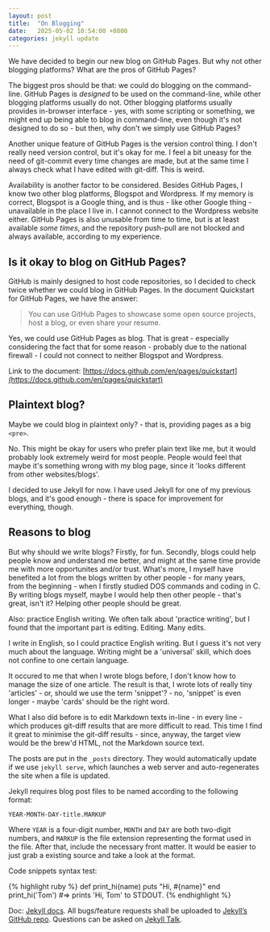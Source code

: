 ```yaml
---
layout: post
title:  "On Blogging"
date:   2025-05-02 10:54:00 +0800
categories: jekyll update
---
```


We have decided to begin our new blog on GitHub Pages.
But why not other blogging platforms?
What are the pros of GitHub Pages?

The biggest pros should be that: we could do blogging on the
command-line. GitHub Pages is *designed* to be used on the command-line,
while other blogging platforms usually do not. Other blogging platforms
usually provides in-browser interface - yes, with some scripting or something,
we might end up being able to blog in command-line, even though it's not
designed to do so - but then, why don't we simply use GitHub Pages?

Another unique feature of GitHub Pages is the version control thing. I don't
really need version control,
but it's okay for me.
I feel a bit uneasy for the need of git-commit every time changes are made,
but at the same time I always check what I have edited with git-diff.
This is weird.

Availability is another factor to be considered. Besides GitHub Pages,
I know two other blog platforms, Blogspot and Wordpress. If my memory
is correct, Blogspot is a Google thing, and is thus - like other Google
thing - unavailable in the place I live in. I cannot connect to the
Wordpress website either. GitHub Pages is also unusable from time to time,
but is at least available *some times*, and the repository push-pull
are not blocked and always available, according to my experience.

## Is it okay to blog on GitHub Pages?

GitHub is mainly designed to host code repositories, so I decided to
check twice whether we could blog in GitHub Pages.
In the document Quickstart for GitHub Pages, we have the answer:

> You can use GitHub Pages to showcase some open source projects,
> host a blog, or even share your resume.

Yes, we could use GitHub Pages as blog. That is great - especially
considering the fact that for some reason - probably due to
the national firewall -
I could not connect to neither Blogspot and Wordpress.

Link to the document:
[https://docs.github.com/en/pages/quickstart](https://docs.github.com/en/pages/quickstart)

## Plaintext blog?

Maybe we could blog in plaintext only? - that is, providing pages as a big
`<pre>`.

No. This might be okay for users who prefer plain text like me,
but it would probably look
extremely weird for most people. People would feel that maybe it's something
wrong with my blog page, since it 'looks different from other websites/blogs'.

I decided to use Jekyll for now. I have used Jekyll for one of my previous
blogs, and it's good enough - there is space for improvement for everything,
though.


## Reasons to blog

But why should we write blogs?
Firstly,
for fun.
Secondly,
blogs could help people know and understand me better,
 and might
at the same time provide me with more opportunites and/or trust. What's more,
I myself have benefited a lot from the blogs written by other people - for
many years, from the beginning - when I firstly studied DOS commands and coding
in C.
By writing blogs myself, maybe I would help then other people - that's great,
isn't it? Helping other people should be great.

Also: practice English writing. We often talk about 'practice writing',
but I found that the important part is editing. Editing. Many edits.

I write in English, so I could practice English writing. But I guess it's
not very much about the language. Writing might be a 'universal' skill, which
does not confine to one certain language.

It occured to me that when I wrote blogs before, I don't know how to
manage the size of one article. The result is that, I wrote lots of really
tiny 'articles' - or, should we use the term 'snippet'? - no, 'snippet'
is even longer - maybe 'cards'
should be the right word.

What I also did before is to edit Markdown texts in-line - in every line -
which produces git-diff results that are more difficult to read. This time
I find it great to minimise the git-diff results - since, anyway, the
target view would be the brew'd HTML, not the Markdown source text.

The posts are put in the `_posts` directory.
They would automatically update if we use 
`jekyll serve`, which launches a web server and auto-regenerates the site 
when a file is updated.

Jekyll requires blog post files to be named according to the following format:

`YEAR-MONTH-DAY-title.MARKUP`

Where `YEAR` is a four-digit number,
 `MONTH` and `DAY` are both two-digit numbers,
 and `MARKUP` is the file extension representing the format used in the file.
 After that, include the necessary front matter.
It would be easier to just grab a existing source and take a look at the
format.

Code snippets syntax test:

{% highlight ruby %}
def print_hi(name)
  puts "Hi, #{name}"
end
print_hi('Tom')
#=> prints 'Hi, Tom' to STDOUT.
{% endhighlight %}

Doc: [Jekyll docs][jekyll-docs].
 All bugs/feature requests shall be uploaded to
[Jekyll’s GitHub repo][jekyll-gh].
 Questions can be asked on [Jekyll Talk][jekyll-talk].

[jekyll-docs]: https://jekyllrb.com/docs/home
[jekyll-gh]:   https://github.com/jekyll/jekyll
[jekyll-talk]: https://talk.jekyllrb.com/
